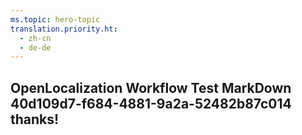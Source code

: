 ```yaml
---
ms.topic: hero-topic
translation.priority.ht: 
  - zh-cn
  - de-de
---
```

## OpenLocalization Workflow Test MarkDown 40d109d7-f684-4881-9a2a-52482b87c014 thanks!
